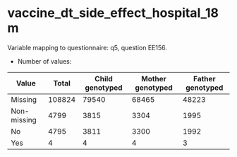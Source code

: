 # vaccine_dt_side_effect_hospital_18m
Variable mapping to questionnaire: q5, question EE156.
- Number of values:

| Value | Total | Child genotyped | Mother genotyped | Father genotyped |
| ----- | ----- | --------------- | ---------------- | ---------------- |
| Missing | 108824 | 79540 | 68465 | 48223 |
| Non-missing | 4799 | 3815 | 3304 | 1995 |
| No | 4795 | 3811 | 3300 |1992 |
| Yes | 4 | 4 | 4 |3 |



